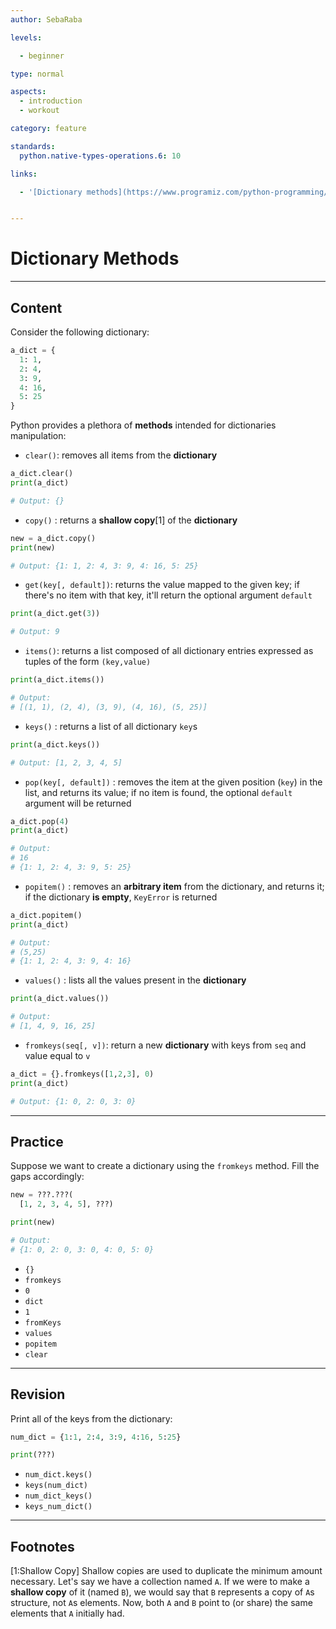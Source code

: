 ```yaml
---
author: SebaRaba

levels:

  - beginner

type: normal

aspects:
  - introduction
  - workout

category: feature

standards:
  python.native-types-operations.6: 10

links:

  - '[Dictionary methods](https://www.programiz.com/python-programming/dictionary){website}'


---
```


# Dictionary Methods

---
## Content

Consider the following dictionary:

```python
a_dict = {
  1: 1,
  2: 4,
  3: 9, 
  4: 16, 
  5: 25
}
```

Python provides a plethora of **methods** intended for dictionaries manipulation:

- `clear()`: removes all items from the **dictionary**

```python
a_dict.clear()
print(a_dict)

# Output: {}
```

- `copy()` : returns a **shallow copy**[1] of the **dictionary**

```python
new = a_dict.copy()
print(new)

# Output: {1: 1, 2: 4, 3: 9, 4: 16, 5: 25}
```

- `get(key[, default])`: returns the value mapped to the given key; if there's no item with that key, it'll return the optional argument `default`

```py
print(a_dict.get(3))

# Output: 9
```

- `items()`: returns a list composed of all dictionary entries expressed as tuples of the form `(key,value)`

```py
print(a_dict.items())

# Output:
# [(1, 1), (2, 4), (3, 9), (4, 16), (5, 25)]
```

- `keys()` : returns a list of all dictionary `key`s

```py
print(a_dict.keys())

# Output: [1, 2, 3, 4, 5]
```

- `pop(key[, default])` : removes the item at the given position (`key`) in the list, and returns its value; if no item is found, the optional `default` argument will be returned

```py
a_dict.pop(4)
print(a_dict)

# Output:
# 16
# {1: 1, 2: 4, 3: 9, 5: 25}
```

- `popitem()` : removes an **arbitrary item** from the dictionary, and returns it; if the dictionary **is empty**, `KeyError` is returned 

```py
a_dict.popitem()
print(a_dict)

# Output:
# (5,25)
# {1: 1, 2: 4, 3: 9, 4: 16}
```

- `values()` : lists all the values present in the **dictionary**

```py
print(a_dict.values())

# Output:
# [1, 4, 9, 16, 25]
```

- `fromkeys(seq[, v])`: return a new **dictionary** with keys from `seq` and value equal to `v`

```py
a_dict = {}.fromkeys([1,2,3], 0)
print(a_dict)

# Output: {1: 0, 2: 0, 3: 0}
```

---
## Practice

Suppose we want to create a dictionary using the `fromkeys` method. Fill the gaps accordingly:
```py
new = ???.???(
  [1, 2, 3, 4, 5], ???)

print(new)

# Output:
# {1: 0, 2: 0, 3: 0, 4: 0, 5: 0}
```

* `{}`
* `fromkeys`
* `0`
* `dict`
* `1`
* `fromKeys`
* `values`
* `popitem`
* `clear`

---
## Revision

Print all of the keys from the dictionary:
```py
num_dict = {1:1, 2:4, 3:9, 4:16, 5:25}

print(???)
```

* `num_dict.keys()`
* `keys(num_dict)`
* `num_dict_keys()`
* `keys_num_dict()`

---
## Footnotes
[1:Shallow Copy]
Shallow copies are used to duplicate the minimum amount necessary. Let's say we have a collection named `A`. If we were to make a **shallow copy** of it (named `B`), we would say that `B` represents a copy of `A`s structure, not `A`s elements. Now, both `A` and `B` point to (or share) the same elements that `A` initially had.